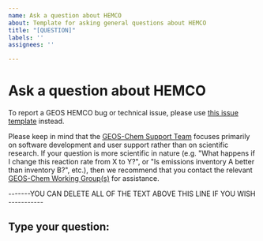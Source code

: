 ```yaml
---
name: Ask a question about HEMCO
about: Template for asking general questions about HEMCO
title: "[QUESTION]"
labels: ''
assignees: ''

---
```


# Ask a question about HEMCO

To report a GEOS HEMCO bug or technical issue, please use [this issue template](https://github.com/geoschem/hemco/issues/new?assignees=&labels=&template=report-a-bug-or-technical-issue.md&title=%5BBUG%2FISSUE%5D) instead.

Please keep in mind that the [GEOS-Chem Support Team](http://wiki.geos-chem.org/GEOS-Chem_Support_Team) focuses primarily on software development and user support rather than on scientific research. If your question is more scientific in nature (e.g. "What happens if I change this reaction rate from X to Y?", or "Is emissions inventory A better than inventory B?", etc.), then we recommend that you contact the relevant [GEOS-Chem Working Group(s)](http://www.geos-chem.org/geos_working_groups.html) for assistance. 

-------YOU CAN DELETE ALL OF THE TEXT ABOVE THIS LINE IF YOU WISH -----------

## Type your question:
